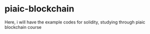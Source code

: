 # piaic-blockchain

Here, i will have the example codes for solidity, studying through piaic blockchain course
